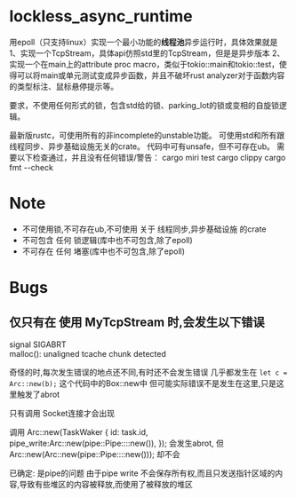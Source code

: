 
# lockless_async_runtime


用epoll（只支持linux）实现一个最小功能的**线程池**异步运行时，具体效果就是
1、实现一个TcpStream，具体api仿照std里的TcpStream，但是是异步版本
2、实现一个在main上的attribute proc macro，类似于tokio::main和tokio::test，使得可以将main或单元测试变成异步函数，并且不破坏rust analyzer对于函数内容的类型标注、鼠标悬停提示等。

要求，不使用任何形式的锁，包含std给的锁、parking_lot的锁或变相的自旋锁逻辑。

最新版rustc，可使用所有的非incomplete的unstable功能。
可使用std和所有跟线程同步、异步基础设施无关的crate。
代码中可有unsafe，但不可存在ub。
需要以下检查通过，并且没有任何错误/警告：
cargo miri test
cargo clippy
cargo fmt --check


# Note
* 不可使用锁,不可存在ub,不可使用 关于 线程同步,异步基础设施 的crate
* 不可包含 任何 锁逻辑(库中也不可包含,除了epoll)
* 不可存在 任何 堵塞(库中也不可包含,除了epoll)

# Bugs

## 仅只有在 使用 MyTcpStream 时,会发生以下错误
signal SIGABRT  
malloc(): unaligned tcache chunk detected

奇怪的时,每次发生错误的地点还不同,有时还不会发生错误
几乎都发生在 `let c = Arc::new(b);` 这个代码中的Box::new中
但可能实际错误不是发生在这里,只是这里触发了abrot

只有调用 Socket连接才会出现


调用
Arc::new(TaskWaker {
    id: task.id,
    pipe_write:Arc::new(pipe::Pipe::<ID>::new()),
});
会发生abrot,
但
Arc::new(Arc::new(pipe::Pipe::<ID>::new()));
却不会

已确定: 是pipe的问题
由于pipe write 不会保存所有权,而且只发送指针区域的内容,导致有些堆区的内容被释放,而使用了被释放的堆区
